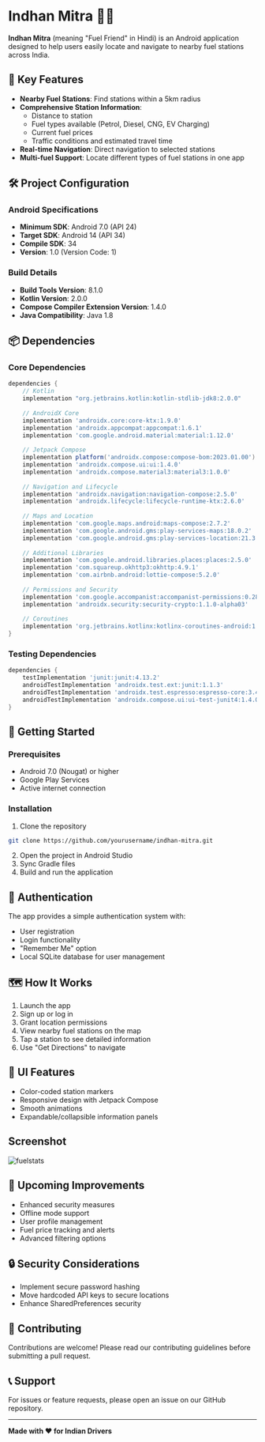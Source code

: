 # Indhan Mitra 🚗⛽

**Indhan Mitra** (meaning "Fuel Friend" in Hindi) is an Android application designed to help users easily locate and navigate to nearby fuel stations across India.

## 🌟 Key Features

- **Nearby Fuel Stations**: Find stations within a 5km radius
- **Comprehensive Station Information**:
  - Distance to station
  - Fuel types available (Petrol, Diesel, CNG, EV Charging)
  - Current fuel prices
  - Traffic conditions and estimated travel time
- **Real-time Navigation**: Direct navigation to selected stations
- **Multi-fuel Support**: Locate different types of fuel stations in one app

## 🛠 Project Configuration

### Android Specifications
- **Minimum SDK**: Android 7.0 (API 24)
- **Target SDK**: Android 14 (API 34)
- **Compile SDK**: 34
- **Version**: 1.0 (Version Code: 1)

### Build Details
- **Build Tools Version**: 8.1.0
- **Kotlin Version**: 2.0.0
- **Compose Compiler Extension Version**: 1.4.0
- **Java Compatibility**: Java 1.8

## 📦 Dependencies

### Core Dependencies
```groovy
dependencies {
    // Kotlin
    implementation "org.jetbrains.kotlin:kotlin-stdlib-jdk8:2.0.0"
    
    // AndroidX Core
    implementation 'androidx.core:core-ktx:1.9.0'
    implementation 'androidx.appcompat:appcompat:1.6.1'
    implementation 'com.google.android.material:material:1.12.0'
    
    // Jetpack Compose
    implementation platform('androidx.compose:compose-bom:2023.01.00')
    implementation 'androidx.compose.ui:ui:1.4.0'
    implementation 'androidx.compose.material3:material3:1.0.0'
    
    // Navigation and Lifecycle
    implementation 'androidx.navigation:navigation-compose:2.5.0'
    implementation 'androidx.lifecycle:lifecycle-runtime-ktx:2.6.0'
    
    // Maps and Location
    implementation 'com.google.maps.android:maps-compose:2.7.2'
    implementation 'com.google.android.gms:play-services-maps:18.0.2'
    implementation 'com.google.android.gms:play-services-location:21.3.0'
    
    // Additional Libraries
    implementation 'com.google.android.libraries.places:places:2.5.0'
    implementation 'com.squareup.okhttp3:okhttp:4.9.1'
    implementation 'com.airbnb.android:lottie-compose:5.2.0'
    
    // Permissions and Security
    implementation 'com.google.accompanist:accompanist-permissions:0.28.0'
    implementation 'androidx.security:security-crypto:1.1.0-alpha03'
    
    // Coroutines
    implementation 'org.jetbrains.kotlinx:kotlinx-coroutines-android:1.6.4'
}
```

### Testing Dependencies
```groovy
dependencies {
    testImplementation 'junit:junit:4.13.2'
    androidTestImplementation 'androidx.test.ext:junit:1.1.3'
    androidTestImplementation 'androidx.test.espresso:espresso-core:3.4.0'
    androidTestImplementation 'androidx.compose.ui:ui-test-junit4:1.4.0'
}
```

## 🚀 Getting Started

### Prerequisites

- Android 7.0 (Nougat) or higher
- Google Play Services
- Active internet connection

### Installation

1. Clone the repository
```bash
git clone https://github.com/yourusername/indhan-mitra.git
```

2. Open the project in Android Studio
3. Sync Gradle files
4. Build and run the application

## 🔐 Authentication

The app provides a simple authentication system with:
- User registration
- Login functionality
- "Remember Me" option
- Local SQLite database for user management

## 🗺 How It Works

1. Launch the app
2. Sign up or log in
3. Grant location permissions
4. View nearby fuel stations on the map
5. Tap a station to see detailed information
6. Use "Get Directions" to navigate

## 🎨 UI Features

- Color-coded station markers
- Responsive design with Jetpack Compose
- Smooth animations
- Expandable/collapsible information panels

## Screenshot
![fuelstats](https://github.com/user-attachments/assets/882d63b8-b2c9-404b-9983-99c715e773a2)


## 🚧 Upcoming Improvements

- Enhanced security measures
- Offline mode support
- User profile management
- Fuel price tracking and alerts
- Advanced filtering options

## 🔒 Security Considerations

- Implement secure password hashing
- Move hardcoded API keys to secure locations
- Enhance SharedPreferences security

## 🤝 Contributing

Contributions are welcome! Please read our contributing guidelines before submitting a pull request.

## 📞 Support

For issues or feature requests, please open an issue on our GitHub repository.

---

**Made with ❤️ for Indian Drivers**
